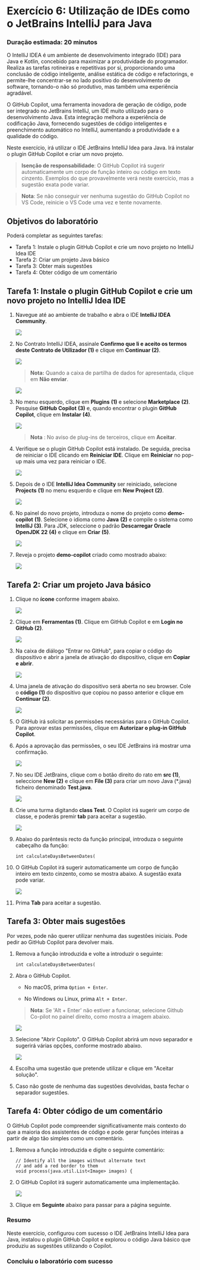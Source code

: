 # Exercício 6: Utilização de IDEs como o JetBrains IntelliJ para Java

### Duração estimada: 20 minutos

O IntelliJ IDEA é um ambiente de desenvolvimento integrado (IDE) para Java e Kotlin, concebido para maximizar a produtividade do programador. Realiza as tarefas rotineiras e repetitivas por si, proporcionando uma conclusão de código inteligente, análise estática de código e refactorings, e permite-lhe concentrar-se no lado positivo do desenvolvimento de software, tornando-o não só produtivo, mas também uma experiência agradável.

O GitHub Copilot, uma ferramenta inovadora de geração de código, pode ser integrado no JetBrains IntelliJ, um IDE muito utilizado para o desenvolvimento Java. Esta integração melhora a experiência de codificação Java, fornecendo sugestões de código inteligentes e preenchimento automático no IntelliJ, aumentando a produtividade e a qualidade do código.

Neste exercício, irá utilizar o IDE JetBrains IntelliJ Idea para Java. Irá instalar o plugin GitHub Copilot e criar um novo projeto.

>**Isenção de responsabilidade**: O GitHub Copilot irá sugerir automaticamente um corpo de função inteiro ou código em texto cinzento. Exemplos do que provavelmente verá neste exercício, mas a sugestão exata pode variar.

>**Nota**: Se não conseguir ver nenhuma sugestão do GitHub Copilot no VS Code, reinicie o VS Code uma vez e tente novamente.

## Objetivos do laboratório

Poderá completar as seguintes tarefas:

- Tarefa 1: Instale o plugin GitHub Copilot e crie um novo projeto no IntelliJ Idea IDE
- Tarefa 2: Criar um projeto Java básico
- Tarefa 3: Obter mais sugestões
- Tarefa 4: Obter código de um comentário

## Tarefa 1: Instale o plugin GitHub Copilot e crie um novo projeto no IntelliJ Idea IDE

1. Navegue até ao ambiente de trabalho e abra o IDE **IntelliJ IDEA Community**.

   ![](../../media/E6-T1-S1.png)

1. No Contrato IntelliJ IDEA, assinale **Confirmo que li e aceito os termos deste Contrato de Utilizador (1)** e clique em **Continuar (2)**.

   ![](../../media/E6-T1-S2.png)

    >**Nota:** Quando a caixa de partilha de dados for apresentada, clique em **Não enviar**.

    ![](../../media/E6-T1-S2.1.png)

1. No menu esquerdo, clique em **Plugins** **(1)** e selecione **Marketplace** **(2)**. Pesquise **GitHub Copilot** **(3)** e, quando encontrar o plugin **GitHub Copilot**, clique em **Instalar** **(4)**.

   ![](../../media/install-plugin.png)

   >**Nota** : No aviso de plug-ins de terceiros, clique em **Aceitar**.

1. Verifique se o plugin GitHub Copilot está instalado. De seguida, precisa de reiniciar o IDE clicando em **Reiniciar IDE**. Clique em **Reiniciar** no pop-up mais uma vez para reiniciar o IDE.

   ![](../../media/restart-ide(1).png)

1. Depois de o IDE **IntelliJ Idea Community** ser reiniciado, selecione **Projects** **(1)** no menu esquerdo e clique em **New Project** **(2)**.

   ![](../../media/create-project.png)

1. No painel do novo projeto, introduza o nome do projeto como **demo-copilot** **(1)**. Selecione o idioma como **Java** **(2)** e compile o sistema como **IntelliJ** **(3)**. Para JDK, seleccione o padrão **Descarregar Oracle OpenJDK 22** **(4)** e clique em **Criar** **(5)**.

   ![](../../media/Exercise-06-v2-02.png)

1. Reveja o projeto **demo-copilot** criado como mostrado abaixo:

   ![](../../media/demo-copilot-project.png)

## Tarefa 2: Criar um projeto Java básico

1. Clique no **ícone** conforme imagem abaixo.

   ![](../../media/icon.png)

1. Clique em **Ferramentas (1)**. Clique em GitHub Copilot e em **Login no GitHub (2)**.

   ![](../../media/login.png)

1. Na caixa de diálogo "Entrar no GitHub", para copiar o código do dispositivo e abrir a janela de ativação do dispositivo, clique em **Copiar e abrir**.

   ![](../../media/ex6-copy-code.png)

1. Uma janela de ativação do dispositivo será aberta no seu browser. Cole o **código (1)** do dispositivo que copiou no passo anterior e clique em **Continuar (2)**.

   ![](../../media/ex6-device-activation.png)

1. O GitHub irá solicitar as permissões necessárias para o GitHub Copilot. Para aprovar estas permissões, clique em **Autorizar o plug-in GitHub Copilot**.

1. Após a aprovação das permissões, o seu IDE JetBrains irá mostrar uma confirmação.

   ![](../../media/Exercise-06-v2-04.png)

1. No seu IDE JetBrains, clique com o botão direito do rato em **src (1)**, seleccione **New (2)** e clique em **File (3)** para criar um novo Java (*.java) ficheiro denominado **Test.java**.

   ![](../../media/ex6-test-java.png)

1. Crie uma turma digitando **class Test**. O Copilot irá sugerir um corpo de classe, e poderás premir **tab** para aceitar a sugestão.

   ![](../../media/ex6-class-test.png)

1. Abaixo do parêntesis recto da função principal, introduza o seguinte cabeçalho da função:

    ```
    int calculateDaysBetweenDates(
    ```

1. O GitHub Copilot irá sugerir automaticamente um corpo de função inteiro em texto cinzento, como se mostra abaixo. A sugestão exata pode variar.

   ![](../../media/ex6-days.png)

1. Prima **Tab** para aceitar a sugestão.

## Tarefa 3: Obter mais sugestões

Por vezes, pode não querer utilizar nenhuma das sugestões iniciais. Pode pedir ao GitHub Copilot para devolver mais.

1. Remova a função introduzida e volte a introduzir o seguinte:

    ```
    int calculateDaysBetweenDates(
    ```

1. Abra o GitHub Copilot.

    - No macOS, prima `Option + Enter`.

    - No Windows ou Linux, prima `Alt + Enter`.

    >**Nota**: Se 'Alt + Enter' não estiver a funcionar, selecione Github Co-pilot no painel direito, como mostra a imagem abaixo.

    ![](../../media/github.png)

1. Selecione "Abrir Copiloto". O GitHub Copilot abrirá um novo separador e sugerirá várias opções, conforme mostrado abaixo.

   ![](../../media/ex6-copilot-suggestion.png)

1. Escolha uma sugestão que pretende utilizar e clique em "Aceitar solução".

1. Caso não goste de nenhuma das sugestões devolvidas, basta fechar o separador sugestões.


## Tarefa 4: Obter código de um comentário

O GitHub Copilot pode compreender significativamente mais contexto do que a maioria dos assistentes de código e pode gerar funções inteiras a partir de algo tão simples como um comentário.

1. Remova a função introduzida e digite o seguinte comentário:

   ```
   // Identify all the images without alternate text
   // and add a red border to them
   void process(java.util.List<Image> images) {
   ```

2. O GitHub Copilot irá sugerir automaticamente uma implementação.

   ![](../../media/ex6-image-suggestion.png)

 <validation step="364115e7-deff-4c32-96e9-fa5d2122a86f" />

3. Clique em **Seguinte** abaixo para passar para a página seguinte.

### Resumo

Neste exercício, configurou com sucesso o IDE JetBrains IntelliJ Idea para Java, instalou o plugin GitHub Copilot e explorou o código Java básico que produziu as sugestões utilizando o Copilot.

### Concluiu o laboratório com sucesso